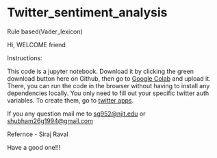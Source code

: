 # Twitter_sentiment_analysis
Rule based(Vader_lexicon)

Hi, WELCOME friend

Instructions: 

This code is a jupyter notebook. Download it by clicking the green download button here on Github, then go to [Google Colab](https://colab.research.google.com) and upload it. There, you can run the code in the browser without having to install any dependencies locally. You only need to fill out your specific twitter auth variables. To create them, go to [twitter apps](http://apps.twitter.com).  

If you any question mail me to sg952@njit.edu or shubham26g1994@gmail.com

Refernce - Siraj Raval 

Have a good one!!!
